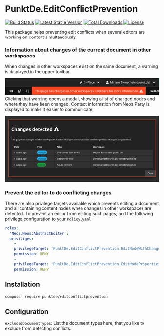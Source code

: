 # PunktDe.EditConflictPrevention

[![Build Status](https://travis-ci.com/punktDe/editconflictprevention.svg?branch=master)](https://travis-ci.com/punktDe/editconflictprevention) [![Latest Stable Version](https://poser.pugx.org/punktDe/editconflictprevention/v/stable)](https://packagist.org/packages/punktDe/editconflictprevention) [![Total Downloads](https://poser.pugx.org/punktDe/editconflictprevention/downloads)](https://packagist.org/packages/punktDe/editconflictprevention) [![License](https://poser.pugx.org/punktDe/editconflictprevention/license)](https://packagist.org/packages/punktDe/editconflictprevention)

This package helps preventing edit conflicts when several editors are working on content simultaneously. 

### Information about changes of the current document in other workspaces

When changes in other workspaces exist on the same document, a warning is displayed in the upper toolbar. 

![Edit conflict warning](Documentation/ChangesDetectedButton.png)	
Clicking that warning opens a modal, showing a list of changed nodes and where they have been changed. Contact information from Neos Party is displayed to make it easier to communicate.

![Edit conflict details](Documentation/ChangesOverlay.png)

### Prevent the editor to do conflicting changes

There are also privilege targets available which prevents editing a document and all containing content nodes when changes in other workspaces are detected. To prevent an editor from editing such pages, add the following privilege configuration to your `Policy.yaml` 

```yaml
roles:
  'Neos.Neos:AbstractEditor':
  priviliges:
    -
    privilegeTarget: 'PunktDe.EditConflictPrevention.EditNodeWithChangesInOtherWorkspaces'
    permission: DENY
    -
    privilegeTarget: 'PunktDe.EditConflictPrevention.EditNodePropertiesWithChangesInOtherWorkspaces'
    permission: DENY
```

## Installation

```bash
composer require punktde/editconflictprevention  
```

## Configuration

`excludedDocumentTypes`: List the document types here, that you like to exclude from detecting conflicts.

